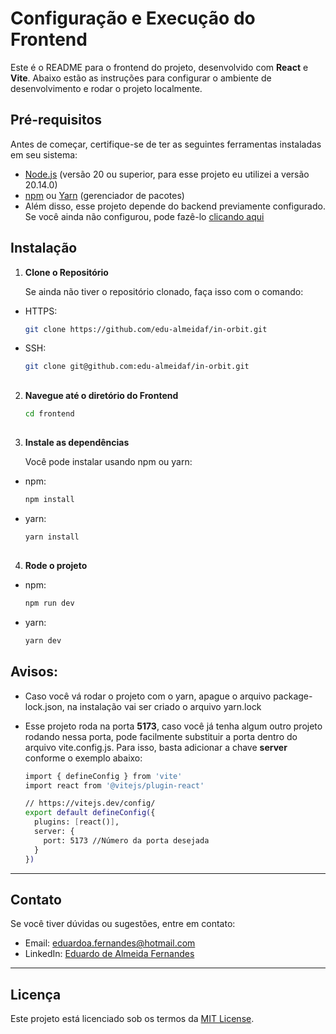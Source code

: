 # Configuração e Execução do Frontend

Este é o README para o frontend do projeto, desenvolvido com **React** e **Vite**. Abaixo estão as instruções para configurar o ambiente de desenvolvimento e rodar o projeto localmente.

## Pré-requisitos

Antes de começar, certifique-se de ter as seguintes ferramentas instaladas em seu sistema:

- [Node.js](https://nodejs.org/) (versão 20 ou superior, para esse projeto eu utilizei a versão 20.14.0)
- [npm](https://www.npmjs.com/) ou [Yarn](https://classic.yarnpkg.com/) (gerenciador de pacotes)
- Além disso, esse projeto depende do backend previamente configurado. Se você ainda não configurou, pode fazê-lo [clicando aqui](../backend/README.md)

## Instalação

1. **Clone o Repositório**

   Se ainda não tiver o repositório clonado, faça isso com o comando:

- HTTPS:
   ```bash
   git clone https://github.com/edu-almeidaf/in-orbit.git
   ```

- SSH:
   ```bash
   git clone git@github.com:edu-almeidaf/in-orbit.git
   ```
##

2. **Navegue até o diretório do Frontend**
   ```bash
   cd frontend
   ```
##

3. **Instale as dependências**

    Você pode instalar usando npm ou yarn:
- npm:
    ```bash
    npm install
    ```
- yarn:
    ```bash
    yarn install
    ```
##

4. **Rode o projeto**
- npm:
    ```bash
    npm run dev
    ```
- yarn:
    ```bash
    yarn dev
    ```

## Avisos:
- Caso você vá rodar o projeto com o yarn, apague o arquivo package-lock.json, na instalação vai ser criado o arquivo yarn.lock

- Esse projeto roda na porta **5173**, caso você já tenha algum outro projeto rodando nessa porta, pode facilmente substituir a porta dentro do arquivo vite.config.js. Para isso, basta adicionar a chave **server** conforme o exemplo abaixo:

  ```bash
  import { defineConfig } from 'vite'
  import react from '@vitejs/plugin-react'

  // https://vitejs.dev/config/
  export default defineConfig({
    plugins: [react()],
    server: {
      port: 5173 //Número da porta desejada
    }
  })
  ```
---

## Contato

Se você tiver dúvidas ou sugestões, entre em contato:

- Email: [eduardoa.fernandes@hotmail.com](mailto:eduardoa.fernandes@hotmail.com)
- LinkedIn: [Eduardo de Almeida Fernandes](https://linkedin.com/in/almeidaedu)

---

## Licença

Este projeto está licenciado sob os termos da [MIT License](../LICENSE).
  